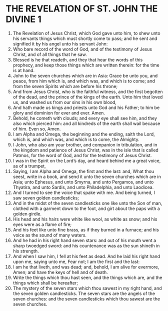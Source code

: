 ﻿# THE REVELATION OF ST. JOHN THE DIVINE  1
1. The Revelation of Jesus Christ, which God gave unto him, to shew unto his servants things which must shortly come to pass; and he sent and signified it by his angel unto his servant John: 
2. Who bare record of the word of God, and of the testimony of Jesus Christ, and of all things that he saw. 
3. Blessed is he that readeth, and they that hear the words of this prophecy, and keep those things which are written therein: for the time is at hand. 
4. John to the seven churches which are in Asia: Grace be unto you, and peace, from him which is, and which was, and which is to come; and from the seven Spirits which are before his throne; 
5. And from Jesus Christ, who is the faithful witness, and the first begotten of the dead, and the prince of the kings of the earth. Unto him that loved us, and washed us from our sins in his own blood, 
6. And hath made us kings and priests unto God and his Father; to him be glory and dominion for ever and ever. Amen. 
7. Behold, he cometh with clouds; and every eye shall see him, and they also which pierced him: and all kindreds of the earth shall wail because of him. Even so, Amen. 
8. I am Alpha and Omega, the beginning and the ending, saith the Lord, which is, and which was, and which is to come, the Almighty. 
9. I John, who also am your brother, and companion in tribulation, and in the kingdom and patience of Jesus Christ, was in the isle that is called Patmos, for the word of God, and for the testimony of Jesus Christ. 
10. I was in the Spirit on the Lord’s day, and heard behind me a great voice, as of a trumpet, 
11. Saying, I am Alpha and Omega, the first and the last: and, What thou seest, write in a book, and send it unto the seven churches which are in Asia; unto Ephesus, and unto Smyrna, and unto Pergamos, and unto Thyatira, and unto Sardis, and unto Philadelphia, and unto Laodicea. 
12. And I turned to see the voice that spake with me. And being turned, I saw seven golden candlesticks; 
13. And in the midst of the seven candlesticks one like unto the Son of man, clothed with a garment down to the foot, and girt about the paps with a golden girdle. 
14. His head and his hairs were white like wool, as white as snow; and his eyes were as a flame of fire; 
15. And his feet like unto fine brass, as if they burned in a furnace; and his voice as the sound of many waters. 
16. And he had in his right hand seven stars: and out of his mouth went a sharp twoedged sword: and his countenance was as the sun shineth in his strength. 
17. And when I saw him, I fell at his feet as dead. And he laid his right hand upon me, saying unto me, Fear not; I am the first and the last: 
18. I am he that liveth, and was dead; and, behold, I am alive for evermore, Amen; and have the keys of hell and of death. 
19. Write the things which thou hast seen, and the things which are, and the things which shall be hereafter; 
20. The mystery of the seven stars which thou sawest in my right hand, and the seven golden candlesticks. The seven stars are the angels of the seven churches: and the seven candlesticks which thou sawest are the seven churches. 
